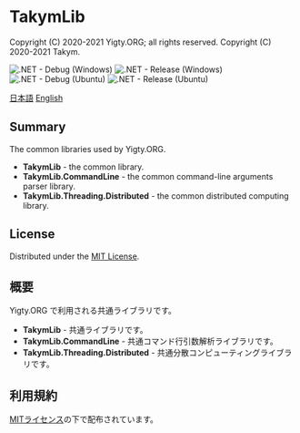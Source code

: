 # TakymLib
Copyright (C) 2020-2021 Yigty.ORG; all rights reserved.
Copyright (C) 2020-2021 Takym.

![.NET - Debug (Windows)](https://github.com/Takym/TakymLib/workflows/.NET%20-%20Debug%20(Windows)/badge.svg)
![.NET - Release (Windows)](https://github.com/Takym/TakymLib/workflows/.NET%20-%20Release%20(Windows)/badge.svg)
![.NET - Debug (Ubuntu)](https://github.com/Takym/TakymLib/workflows/.NET%20-%20Debug%20(Ubuntu)/badge.svg)
![.NET - Release (Ubuntu)](https://github.com/Takym/TakymLib/workflows/.NET%20-%20Release%20(Ubuntu)/badge.svg)

[日本語](#ja)
[English](#en)

<a id="en"></a>

## Summary
The common libraries used by Yigty.ORG.
* **TakymLib** - the common library.
* **TakymLib.CommandLine** - the common command-line arguments parser library.
* **TakymLib.Threading.Distributed** - the common distributed computing library.

## License
Distributed under the [MIT License](LICENSE.md).

<a id="ja"></a>

## 概要
Yigty.ORG で利用される共通ライブラリです。
* **TakymLib** - 共通ライブラリです。
* **TakymLib.CommandLine** - 共通コマンド行引数解析ライブラリです。
* **TakymLib.Threading.Distributed** - 共通分散コンピューティングライブラリです。

## 利用規約
[MITライセンス](LICENSE.md)の下で配布されています。
